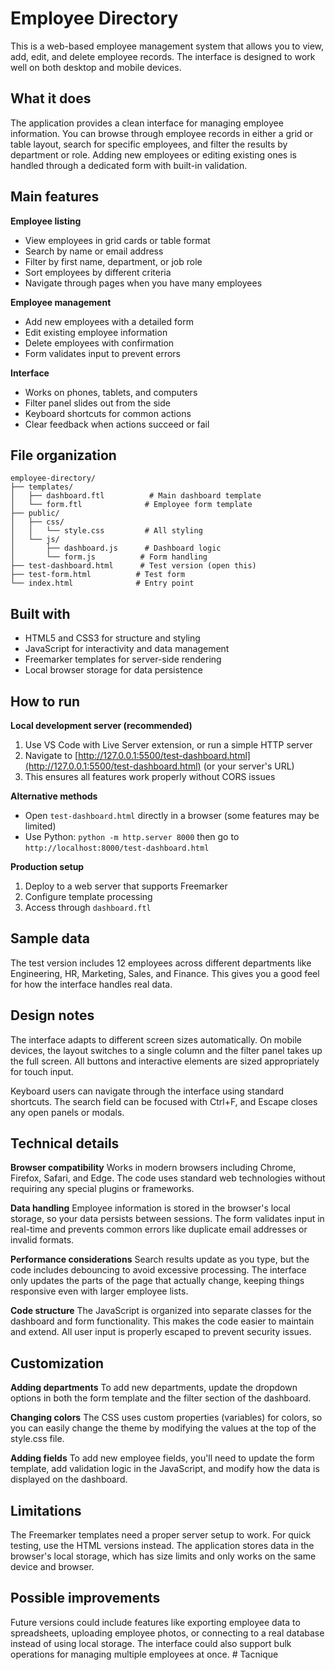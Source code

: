 # Employee Directory

This is a web-based employee management system that allows you to view, add, edit, and delete employee records. The interface is designed to work well on both desktop and mobile devices.

## What it does

The application provides a clean interface for managing employee information. You can browse through employee records in either a grid or table layout, search for specific employees, and filter the results by department or role. Adding new employees or editing existing ones is handled through a dedicated form with built-in validation.

## Main features

**Employee listing**
- View employees in grid cards or table format
- Search by name or email address
- Filter by first name, department, or job role
- Sort employees by different criteria
- Navigate through pages when you have many employees

**Employee management**
- Add new employees with a detailed form
- Edit existing employee information
- Delete employees with confirmation
- Form validates input to prevent errors

**Interface**
- Works on phones, tablets, and computers
- Filter panel slides out from the side
- Keyboard shortcuts for common actions
- Clear feedback when actions succeed or fail

## File organization

```
employee-directory/
├── templates/
│   ├── dashboard.ftl          # Main dashboard template
│   └── form.ftl              # Employee form template
├── public/
│   ├── css/
│   │   └── style.css         # All styling
│   └── js/
│       ├── dashboard.js      # Dashboard logic
│       └── form.js          # Form handling
├── test-dashboard.html      # Test version (open this)
├── test-form.html          # Test form
└── index.html              # Entry point
```

## Built with

- HTML5 and CSS3 for structure and styling
- JavaScript for interactivity and data management
- Freemarker templates for server-side rendering
- Local browser storage for data persistence

## How to run

**Local development server (recommended)**
1. Use VS Code with Live Server extension, or run a simple HTTP server
2. Navigate to [http://127.0.0.1:5500/test-dashboard.html](http://127.0.0.1:5500/test-dashboard.html) (or your server's URL)
3. This ensures all features work properly without CORS issues

**Alternative methods**
- Open `test-dashboard.html` directly in a browser (some features may be limited)
- Use Python: `python -m http.server 8000` then go to `http://localhost:8000/test-dashboard.html`

**Production setup**
1. Deploy to a web server that supports Freemarker
2. Configure template processing
3. Access through `dashboard.ftl`

## Sample data

The test version includes 12 employees across different departments like Engineering, HR, Marketing, Sales, and Finance. This gives you a good feel for how the interface handles real data.

## Design notes

The interface adapts to different screen sizes automatically. On mobile devices, the layout switches to a single column and the filter panel takes up the full screen. All buttons and interactive elements are sized appropriately for touch input.

Keyboard users can navigate through the interface using standard shortcuts. The search field can be focused with Ctrl+F, and Escape closes any open panels or modals.

## Technical details

**Browser compatibility**
Works in modern browsers including Chrome, Firefox, Safari, and Edge. The code uses standard web technologies without requiring any special plugins or frameworks.

**Data handling**
Employee information is stored in the browser's local storage, so your data persists between sessions. The form validates input in real-time and prevents common errors like duplicate email addresses or invalid formats.

**Performance considerations**
Search results update as you type, but the code includes debouncing to avoid excessive processing. The interface only updates the parts of the page that actually change, keeping things responsive even with larger employee lists.

**Code structure**
The JavaScript is organized into separate classes for the dashboard and form functionality. This makes the code easier to maintain and extend. All user input is properly escaped to prevent security issues.

## Customization

**Adding departments**
To add new departments, update the dropdown options in both the form template and the filter section of the dashboard.

**Changing colors**
The CSS uses custom properties (variables) for colors, so you can easily change the theme by modifying the values at the top of the style.css file.

**Adding fields**
To add new employee fields, you'll need to update the form template, add validation logic in the JavaScript, and modify how the data is displayed on the dashboard.

## Limitations

The Freemarker templates need a proper server setup to work. For quick testing, use the HTML versions instead. The application stores data in the browser's local storage, which has size limits and only works on the same device and browser.

## Possible improvements

Future versions could include features like exporting employee data to spreadsheets, uploading employee photos, or connecting to a real database instead of using local storage. The interface could also support bulk operations for managing multiple employees at once.
#   T a c n i q u e 
 
 
